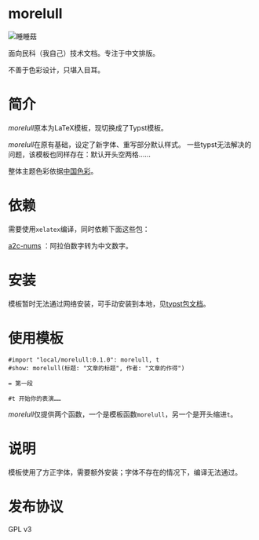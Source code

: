 # morelull

![睡睡菇](https://media.52poke.com/wiki/thumb/c/c9/755Morelull.png/240px-755Morelull.png)

面向民科（我自己）技术文档。专注于中文排版。

不善于色彩设计，只堪入目耳。

# 简介

*morelull*原本为LaTeX模板，现切换成了Typst模板。

*morelull*在原有基础，设定了新字体、重写部分默认样式。
一些typst无法解决的问题，该模板也同样存在：默认开头空两格……

整体主题色彩依据[中国色彩](https://github.com/kalxd/happiny)。

# 依赖

需要使用`xelatex`编译，同时依赖下面这些包：

[a2c-nums](https://github.com/typst/packages/tree/main/packages/preview/a2c-nums/0.0.1) ：阿拉伯数字转为中文数字。

# 安装

模板暂时无法通过网络安装，可手动安装到本地，见[typst包文档](https://github.com/typst/packages?tab=readme-ov-file#local-packages)。

# 使用模板

```typst
#import "local/morelull:0.1.0": morelull, t
#show: morelull(标题: "文章的标题", 作者: "文章的作得")

= 第一段

#t 开始你的表演……
```

*morelull*仅提供两个函数，一个是模板函数`morelull`，另一个是开头缩进`t`。

# 说明

模板使用了方正字体，需要额外安装；字体不存在的情况下，编译无法通过。

# 发布协议

GPL v3
